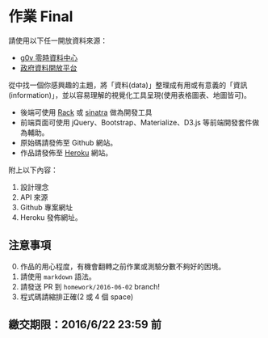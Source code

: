 # 作業 Final

請使用以下任一開放資料來源：

* [g0v 零時資料中心](http://data.g0v.tw/)
* [政府資料開放平台](http://data.gov.tw/)

從中找一個你感興趣的主題，將「資料(data)」整理成有用或有意義的「資訊(information)」，並以容易理解的視覺化工具呈現(使用表格圖表、地圖皆可)。

* 後端可使用 [Rack](http://rack.github.io/) 或 [sinatra](http://www.sinatrarb.com/) 做為開發工具
* 前端頁面可使用 jQuery、Bootstrap、Materialize、D3.js 等前端開發套件做為輔助。
* 原始碼請發佈至 Github 網站。
* 作品請發佈至 [Heroku](https://heroku.com/) 網站。

附上以下內容：

1. 設計理念
2. API 來源
3. Github 專案網址
2. Heroku 發佈網址。

## 注意事項

0. 作品的用心程度，有機會翻轉之前作業或測驗分數不夠好的困境。
1. 請使用 `markdown` 語法。
2. 請發送 PR 到 `homework/2016-06-02` branch!
3. 程式碼請縮排正確(2 或 4 個 space)

## 繳交期限：2016/6/22 23:59 前
